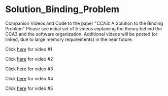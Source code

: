 # Solution_Binding_Problem
Companion Videos and Code to the paper "CCA3: A Solution to the Binding Problem"
Please see initial set of 5 videos explaining the theory behind the CCA3 and the software organization.
Additional videos will be posted (or linked, due to large memory requirements) in the near future.

Click [here](https://vimeo.com/user156132136) for video #1

Click [here](https://github.com/CausalCog/CausalCog/blob/main/video%202%20csr%20supp%20ver2.pdf) for video #2

Click [here](https://github.com/CausalCog/CausalCog/blob/main/video%203%20csr%20supp%20ver2.pdf ) for video #3

Click [here](https://github.com/CausalCog/CausalCog/blob/main/video%204%20csr%20supp%20ver2.pdf ) for video #4

Click [here]( ) for video #5


